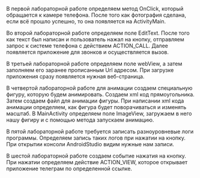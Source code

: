 В первой лабораторной работе определяем метод OnClick, который обращается к камере телефона. 
После того как фотография сделана, если всё прошло успешно, то она появляется на ActivityMain.

Во второй лабораторной работе определяем поле EditText. После того как текст был написан и пользователь нажал на кнопку, отправляем
запрос к системе телефона с действием ACTION_CALL. Далее появляется приложение для звонков и осуществляется вызов.

В третьей лабораторной работе определяем поле webView, а затем заполняем его заранее прописанным Url адресом. При загрузке приложения
сразу появляется нужная веб-страница.

В четвертой лабораторной работе для анимации создаем специальную фигуру, которую будем анимировать. Создаем xml код прямоугольника.
Затем создаем файл для анимации фигуры. При написании xml кода анимации определяем, как фигура будет поворачиваться и изменять масштаб.
В MainActivity определяем поле ImageView, загружаем в него нашу фигиру и с помощью метода запускаем анимацию.

В пятой лабораторной работе требуется записать разноуровневые логи программы. Определяем запись таких логов при нажатии на кнопку. 
При открытии консоли AndroidStudio видим нужные нам записи.

В шестой лабораторной работе создаем событие нажатия на кнопку. При нажатии определяем действие ACTION_VIEW, которое открывает приложение
телеграм по определенной ссылке.
